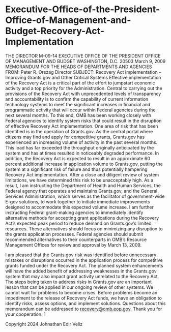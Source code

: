 # Executive-Office-of-the-President-Office-of-Management-and-Budget-Recovery-Act-Implementation

 THE DIRECTOR
M-09-14
EXECUTIVE OFFICE OF THE PRESIDENT OFFICE OF MANAGEMENT AND BUDGET
WASHINGTON, D.C. 20503
March 9, 2009
MEMORANDUM FOR THE HEADS OF DEPARTMENTS AND AGENCIES
FROM: Peter R. Orszag Director
SUBJECT: Recovery Act Implementation – Improving Grants.gov and Other Critical Systems
Effective implementation of the Recovery Act is a critical part of the effort to jumpstart economic activity and a top priority for the Administration. Central to carrying out the provisions of the Recovery Act with unprecedented levels of transparency and accountability is to confirm the capability of current information technology systems to meet the significant increases in financial and programmatic activity that will occur within Federal agencies during the next several months. To this end, OMB has been working closely with Federal agencies to identify system risks that could result in the disruption of effective Recovery Act implementation.
One area of risk that has been identified is in the operation of Grants.gov. As the central portal where citizens may find and apply for competitive grants, Grants.gov has experienced an increasing volume of activity in the past several months. This load has far exceeded the throughput originally anticipated by the system and has at times resulted in noticeably degraded performance. In addition, the Recovery Act is expected to result in an approximate 60 percent additional increase in application volume to Grants.gov, putting the system at a significant risk of failure and thus potentially hampering Recovery Act implementation. After a close and diligent review of system limitations, we have determined this risk to be unacceptably high.
As a result, I am instructing the Department of Health and Human Services, the Federal agency that operates and maintains Grants.gov, and the General Services Administration, which serves as the facilitator of government-wide E-gov solutions, to work together to initiate immediate improvements designed to accommodate this expected volume increase.
I am further instructing Federal grant-making agencies to immediately identify alternative methods for accepting grant applications during the Recovery Act’s expected peak period to reduce demand on Grants.gov’s limited resources. These alternatives should focus on minimizing any disruption to the grants application processes. Federal agencies should submit recommended alternatives to their counterparts in OMB’s Resource Management Offices for review and approval by March 13, 2009.
 
I am pleased that the Grants.gov risk was identified before unnecessary mistakes or disruptions occurred in the application process for competitive grants funded under the Recovery Act. The planned system enhancements will have the added benefit of addressing weaknesses in the Grants.gov system that may also impact grant activity unrelated to the Recovery Act.
The steps being taken to address risks in Grants.gov are an important lesson that can be applied in our ongoing review of other systems. We cannot wait for problems to become crises. Before problems become an impediment to the release of Recovery Act funds, we have an obligation to identify risks, assess options, and implement solutions.
Questions about this memorandum can be addressed to recovery@omb.eop.gov. Thank you for your cooperation.
 1

Copyright 2024 Johnathan Edir Veliz
